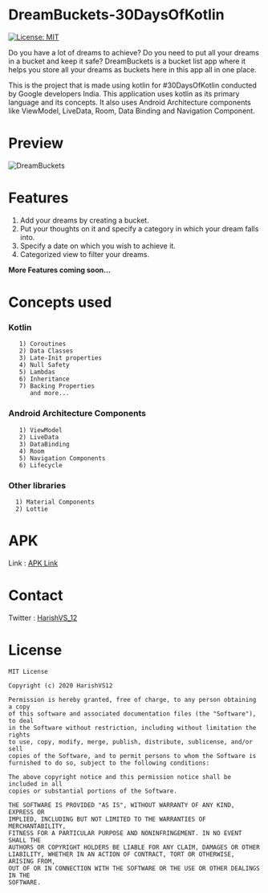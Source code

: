 # DreamBuckets-30DaysOfKotlin
[![License: MIT](https://img.shields.io/badge/License-MIT-yellow.svg)](https://opensource.org/licenses/MIT)



Do you have a lot of dreams to achieve? Do you need to put all your dreams in a bucket and keep it safe?
DreamBuckets is a bucket list app where it helps you store all your dreams as buckets here in this app all in one place.

This is the project that is made using kotlin for #30DaysOfKotlin conducted by Google developers India. This application uses kotlin as its primary language  and its concepts. It also uses Android Architecture components like ViewModel, LiveData, Room, Data Binding and Navigation Component.

# Preview

![DreamBuckets](https://user-images.githubusercontent.com/45913199/83857318-6f90f700-a738-11ea-99ed-b0ff1a647b6c.gif)

# Features

1) Add your dreams by creating a bucket.
2) Put your thoughts on it and specify a category in which your dream falls into.
3) Specify a date on which you wish to achieve it.
4) Categorized view to filter your dreams.

**More Features coming soon...**

# Concepts used

 ### Kotlin
       
       1) Coroutines
       2) Data Classes
       3) Late-Init properties
       4) Null Safety
       5) Lambdas
       6) Inheritance
       7) Backing Properties
          and more...

  ### Android Architecture Components
       
       1) ViewModel
       2) LiveData
       3) DataBinding
       4) Room
       5) Navigation Components
       6) Lifecycle
       
### Other libraries
  
      1) Material Components
      2) Lottie
      
 # APK
 
  Link : [APK Link](https://drive.google.com/file/d/1chxFNNuCjGzLF0NH3fvfawkCAbw_IQjP/view?usp=sharing)

# Contact

Twitter : [HarishVS_12](https://twitter.com/HarishVS_12)

# License

```
MIT License

Copyright (c) 2020 HarishVS12

Permission is hereby granted, free of charge, to any person obtaining a copy
of this software and associated documentation files (the "Software"), to deal
in the Software without restriction, including without limitation the rights
to use, copy, modify, merge, publish, distribute, sublicense, and/or sell
copies of the Software, and to permit persons to whom the Software is
furnished to do so, subject to the following conditions:

The above copyright notice and this permission notice shall be included in all
copies or substantial portions of the Software.

THE SOFTWARE IS PROVIDED "AS IS", WITHOUT WARRANTY OF ANY KIND, EXPRESS OR
IMPLIED, INCLUDING BUT NOT LIMITED TO THE WARRANTIES OF MERCHANTABILITY,
FITNESS FOR A PARTICULAR PURPOSE AND NONINFRINGEMENT. IN NO EVENT SHALL THE
AUTHORS OR COPYRIGHT HOLDERS BE LIABLE FOR ANY CLAIM, DAMAGES OR OTHER
LIABILITY, WHETHER IN AN ACTION OF CONTRACT, TORT OR OTHERWISE, ARISING FROM,
OUT OF OR IN CONNECTION WITH THE SOFTWARE OR THE USE OR OTHER DEALINGS IN THE
SOFTWARE.
```



          

